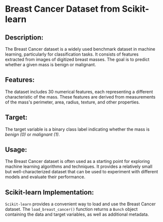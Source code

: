 # **Breast Cancer Dataset from Scikit-learn**

## **Description:**

The Breast Cancer dataset is a widely used benchmark dataset in machine learning, particularly for classification tasks.
It consists of features extracted from images of digitized breast masses. The goal is to predict whether a given mass is benign or malignant.

## **Features:**

The dataset includes 30 numerical features, each representing a different characteristic of the mass. These features are derived from measurements of the mass's perimeter, area, radius, texture, and other properties.

## **Target:**

The target variable is a binary class label indicating whether the mass is *benign (0)* or *malignant (1)*.

## **Usage:**

The Breast Cancer dataset is often used as a starting point for exploring machine learning algorithms and techniques. It provides a relatively small but well-characterized dataset that can be used to experiment with different models and evaluate their performance.

## **Scikit-learn Implementation:**

`Scikit-learn` provides a convenient way to load and use the Breast Cancer dataset. The `load_breast_cancer()` function returns a `Bunch` object containing the data and target variables, as well as additional metadata.

